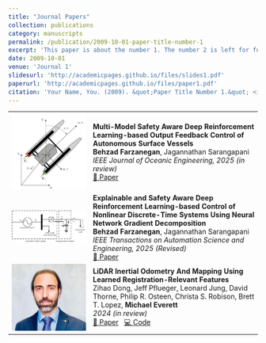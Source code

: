 ```yaml
---
title: "Journal Papers"
collection: publications
category: manuscripts
permalink: /publication/2009-10-01-paper-title-number-1
excerpt: 'This paper is about the number 1. The number 2 is left for future work.'
date: 2009-10-01
venue: 'Journal 1'
slidesurl: 'http://academicpages.github.io/files/slides1.pdf'
paperurl: 'http://academicpages.github.io/files/paper1.pdf'
citation: 'Your Name, You. (2009). &quot;Paper Title Number 1.&quot; <i>Journal 1</i>. 1(1).'
---
```



<table>
<tr>
<td width="150">
    <img src="/images/USV.png" width="150">
</td>
<td>
    <strong>Multi-Model Safety Aware Deep Reinforcement Learning-based Output Feedback Control of Autonomous Surface Vessels</strong>  
    <br>
    <strong>Behzad Farzanegan</strong>, Jagannathan Sarangapani  
    <br>
    <em>IEEE Journal of Oceanic Engineering, 2025 (in review)</em>  
    <br>
    <a href="#">📄 Paper</a>
</td>
</tr>

<tr>
<td width="150">
    <img src="/images/SPS.png" width="150">
</td>
<td>
    <strong>Explainable and Safety Aware Deep Reinforcement Learning-based Control of Nonlinear Discrete-Time Systems Using Neural Network Gradient Decomposition</strong>  
    <br>
    <strong>Behzad Farzanegan</strong>, Jagannathan Sarangapani  
    <br>
    <em>IEEE Transactions on Automation Science and Engineering, 2025 (Revised)</em>  
    <br>
    <a href="#">📄 Paper</a>
</td>
</tr>

<tr>
<td width="150">
    <img src="/images/behzad.JPG" width="150">
</td>
<td>
    <strong>LiDAR Inertial Odometry And Mapping Using Learned Registration-Relevant Features</strong>  
    <br>
    Zihao Dong, Jeff Pflueger, Leonard Jung, David Thorne, Philip R. Osteen, Christa S. Robison, Brett T. Lopez, <strong>Michael Everett</strong>  
    <br>
    <em>2024 (in review)</em>  
    <br>
    <a href="#">📄 Paper</a> &nbsp; <a href="#">💻 Code</a>
</td>
</tr>

</table>
